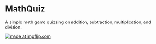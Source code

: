# MathQuiz
A simple math game quizzing on addition, subtraction, multiplication, and division.

<a href="https://imgflip.com/gif/2n2zle"><img src="https://i.imgflip.com/2n2zle.gif" title="made at imgflip.com"/></a>

